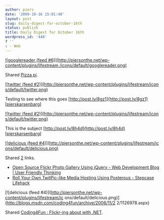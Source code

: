 ```yaml
---
author: piers
date: '2009-10-16 15:01:48'
layout: post
slug: daily-digest-for-october-16th
status: publish
title: Daily Digest for October 16th
wordpress_id: '448'
? ''
: - Web
---
```


[![googlereader (feed #6)](http://piersonthe.net/wp-content/plugins/lifestream
/icons/default/googlereader.png)](http://kottke.org/09/10/pizza-pi)

Shared [Pizza pi](http://kottke.org/09/10/pizza-pi).

[![twitter (feed #2)](http://piersonthe.net/wp-content/plugins/lifestream/icon
s/default/twitter.png)](http://twitter.com/pierskarsenbarg/statuses/4892102972
)

Testing to see where this goes [http://post.ly/8gz1](http://post.ly/8gz1)
[[pierskarsenbarg](http://twitter.com/pierskarsenbarg/statuses/4892102972)]

[![twitter (feed #2)](http://piersonthe.net/wp-content/plugins/lifestream/icon
s/default/twitter.png)](http://twitter.com/pierskarsenbarg/statuses/4892351449
)

This is the subject [http://post.ly/8h4d](http://post.ly/8h4d)
[[pierskarsenbarg](http://twitter.com/pierskarsenbarg/statuses/4892351449)]

[![delicious (feed #4)](http://piersonthe.net/wp-content/plugins/lifestream/ic
ons/default/delicious.png)](http://del.icio.us/piersk)

Shared [2](void(0);) links.

  * [Open Source Flickr Photo Gallery Using jQuery - Web Development Blog | User Friendly Thinking](http://www.userfriendlythinking.com/Blog/BlogDetail.asp?p1=7013&p2=101&p7=3001)
  * [Roll Your Own TwitPic-like Media Hosting Using Posterous - Stepcase Lifehack](http://www.lifehack.org/articles/technology/roll-your-own-twitpic-like-media-hosting-using-posterous.html)

[![delicious (feed #4)](http://piersonthe.net/wp-content/plugins/lifestream/ic
ons/default/delicious.png)](http://blogs.msdn.com/coding4fun/archive/2006/11/2
2/1126978.aspx)

Shared [Coding4Fun : Flickr-ing about with
.NET](http://blogs.msdn.com/coding4fun/archive/2006/11/22/1126978.aspx).

